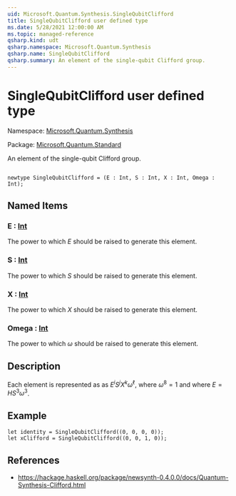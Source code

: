 ```yaml
---
uid: Microsoft.Quantum.Synthesis.SingleQubitClifford
title: SingleQubitClifford user defined type
ms.date: 5/28/2021 12:00:00 AM
ms.topic: managed-reference
qsharp.kind: udt
qsharp.namespace: Microsoft.Quantum.Synthesis
qsharp.name: SingleQubitClifford
qsharp.summary: An element of the single-qubit Clifford group.
---
```


# SingleQubitClifford user defined type

Namespace: [Microsoft.Quantum.Synthesis](xref:Microsoft.Quantum.Synthesis)

Package: [Microsoft.Quantum.Standard](https://nuget.org/packages/Microsoft.Quantum.Standard)


An element of the single-qubit Clifford group.

```qsharp

newtype SingleQubitClifford = (E : Int, S : Int, X : Int, Omega : Int);
```



## Named Items

### E : [Int](xref:microsoft.quantum.qsharp.valueliterals#int-literals)

The power to which $E$ should be raised to generate this element.
### S : [Int](xref:microsoft.quantum.qsharp.valueliterals#int-literals)

The power to which $S$ should be raised to generate this element.
### X : [Int](xref:microsoft.quantum.qsharp.valueliterals#int-literals)

The power to which $X$ should be raised to generate this element.
### Omega : [Int](xref:microsoft.quantum.qsharp.valueliterals#int-literals)

The power to which $\omega$ should be raised to generate this element.

## Description

Each element is represented as as $E^{i} S^{j} X^{k} \omega^{\ell}$, where $\omega^8 = 1$ and where $E = H S^3 \omega^3$.

## Example

```Q#let identity = SingleQubitClifford((0, 0, 0, 0));let xClifford = SingleQubitClifford((0, 0, 1, 0));```

## References

- https://hackage.haskell.org/package/newsynth-0.4.0.0/docs/Quantum-Synthesis-Clifford.html
